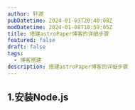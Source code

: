 ```yaml
---
author: 轩邈
pubDatetime: 2024-01-03T20:40:08Z
modDatetime: 2024-01-08T18:59:05Z
title: 搭建astroPaper博客的详细步骤
featured: false
draft: false
tags:
  - 博客搭建
description: 搭建astroPaper博客的详细步骤
---
```


## 1.安装Node.js

